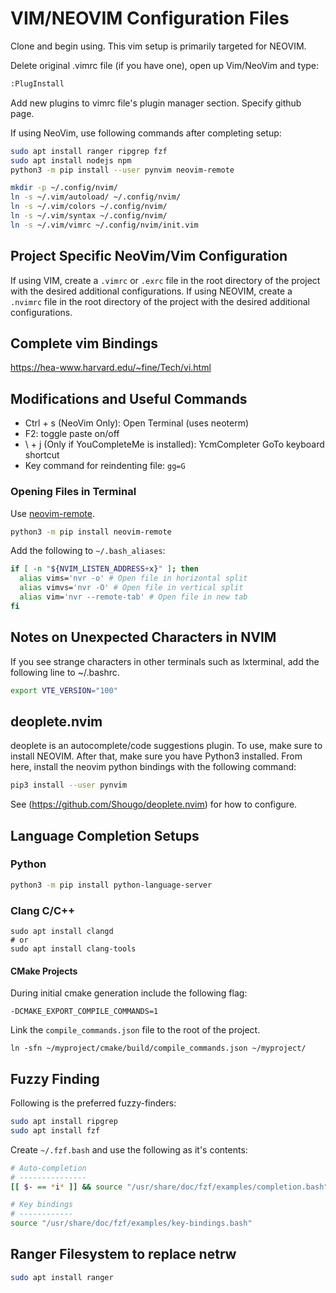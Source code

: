 # VIM/NEOVIM Configuration Files

Clone and begin using. This vim setup is primarily targeted for NEOVIM.

Delete original .vimrc file (if you have one), open up Vim/NeoVim and type:

```bash
:PlugInstall
```

Add new plugins to vimrc file's plugin manager section. Specify github page.

If using NeoVim, use following commands after completing setup:
```bash
sudo apt install ranger ripgrep fzf
sudo apt install nodejs npm
python3 -m pip install --user pynvim neovim-remote

mkdir -p ~/.config/nvim/
ln -s ~/.vim/autoload/ ~/.config/nvim/
ln -s ~/.vim/colors ~/.config/nvim/
ln -s ~/.vim/syntax ~/.config/nvim/
ln -s ~/.vim/vimrc ~/.config/nvim/init.vim
```

## Project Specific NeoVim/Vim Configuration
If using VIM, create a `.vimrc` or `.exrc` file in the root directory of the project with the desired additional configurations.
If using NEOVIM, create a `.nvimrc` file in the root directory of the project with the desired additional configurations.

## Complete vim Bindings
https://hea-www.harvard.edu/~fine/Tech/vi.html

## Modifications and Useful Commands
* Ctrl + s (NeoVim Only): Open Terminal (uses neoterm)
* F2: toggle paste on/off
* \ + j (Only if YouCompleteMe is installed): YcmCompleter GoTo keyboard shortcut
* Key command for reindenting file: `gg=G`

### Opening Files in Terminal
Use [neovim-remote](https://github.com/mhinz/neovim-remote).

```bash
python3 -m pip install neovim-remote
```

Add the following to `~/.bash_aliases`:

```bash
if [ -n "${NVIM_LISTEN_ADDRESS+x}" ]; then
  alias vims='nvr -o' # Open file in horizontal split
  alias vimvs='nvr -O' # Open file in vertical split
  alias vim='nvr --remote-tab' # Open file in new tab
fi
```

## Notes on Unexpected Characters in NVIM
If you see strange characters in other terminals such as lxterminal, add the following line to ~/.bashrc.

```bash
export VTE_VERSION="100"
```

## deoplete.nvim
deoplete is an autocomplete/code suggestions plugin. To use, make sure to install NEOVIM. After that, make sure you have Python3 installed. From here, install the neovim python bindings with the following command:

```bash
pip3 install --user pynvim
```

See (https://github.com/Shougo/deoplete.nvim) for how to configure.

## Language Completion Setups
### Python

```bash
python3 -m pip install python-language-server
```

### Clang C/C++

```
sudo apt install clangd
# or
sudo apt install clang-tools
```

#### CMake Projects
During initial cmake generation include the following flag:

```
-DCMAKE_EXPORT_COMPILE_COMMANDS=1
```

Link the `compile_commands.json` file to the root of the project.

```
ln -sfn ~/myproject/cmake/build/compile_commands.json ~/myproject/
```

## Fuzzy Finding
Following is the preferred fuzzy-finders:

```bash
sudo apt install ripgrep
sudo apt install fzf
```

Create `~/.fzf.bash` and use the following as it's contents:

```bash
# Auto-completion
# ---------------
[[ $- == *i* ]] && source "/usr/share/doc/fzf/examples/completion.bash" 2> /dev/null

# Key bindings
# ------------
source "/usr/share/doc/fzf/examples/key-bindings.bash"
```

## Ranger Filesystem to replace netrw

```bash
sudo apt install ranger
```
